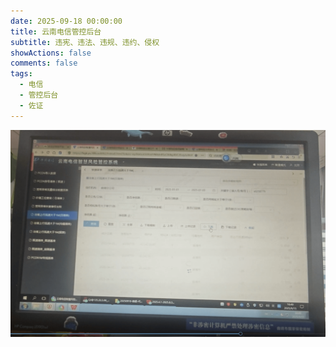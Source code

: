 ```yaml
---
date: 2025-09-18 00:00:00
title: 云南电信管控后台
subtitle: 违宪、违法、违规、违约、侵权
showActions: false
comments: false
tags:
  - 电信
  - 管控后台
  - 佐证
---
```


![后台菜单明显体现运营商作恶行为](fxgk-yunnan.png)
